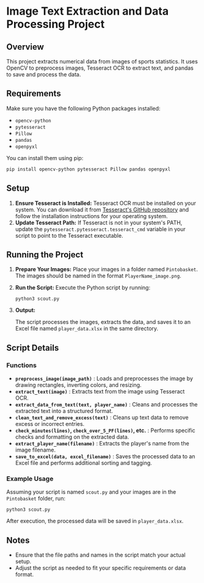 # Image Text Extraction and Data Processing Project

## Overview

This project extracts numerical data from images of sports statistics. It uses OpenCV to preprocess images, Tesseract OCR to extract text, and pandas to save and process the data.

## Requirements

Make sure you have the following Python packages installed:

- `opencv-python`
- `pytesseract`
- `Pillow`
- `pandas`
- `openpyxl`

You can install them using pip:

```bash
pip install opencv-python pytesseract Pillow pandas openpyxl
```

## Setup

1. **Ensure Tesseract is Installed:**
   Tesseract OCR must be installed on your system. You can download it from [Tesseract&#39;s GitHub repository](https://github.com/tesseract-ocr/tesseract) and follow the installation instructions for your operating system.
2. **Update Tesseract Path:**
   If Tesseract is not in your system's PATH, update the `pytesseract.pytesseract.tesseract_cmd` variable in your script to point to the Tesseract executable.

## Running the Project

1. **Prepare Your Images:**
   Place your images in a folder named `Pintobasket`. The images should be named in the format `PlayerName_image.png`.
2. **Run the Script:**
   Execute the Python script by running:

   ```
   python3 scout.py
   ```
3. **Output:**

   The script processes the images, extracts the data, and saves it to an Excel file named `player_data.xlsx` in the same directory.

## Script Details

### Functions

* **`preprocess_image(image_path)`** : Loads and preprocesses the image by drawing rectangles, inverting colors, and resizing.
* **`extract_text(image)`** : Extracts text from the image using Tesseract OCR.
* **`extract_data_from_text(text, player_name)`** : Cleans and processes the extracted text into a structured format.
* **`clean_text_and_remove_excess(text)`** : Cleans up text data to remove excess or incorrect entries.
* **`check_minutes(lines)`, `check_over_5_PF(lines)`, etc.** : Performs specific checks and formatting on the extracted data.
* **`extract_player_name(filename)`** : Extracts the player's name from the image filename.
* **`save_to_excel(data, excel_filename)`** : Saves the processed data to an Excel file and performs additional sorting and tagging.

### Example Usage

Assuming your script is named `scout.py` and your images are in the `Pintobasket` folder, run:

`python3 scout.py`

After execution, the processed data will be saved in `player_data.xlsx`.

## Notes

* Ensure that the file paths and names in the script match your actual setup.
* Adjust the script as needed to fit your specific requirements or data format.
